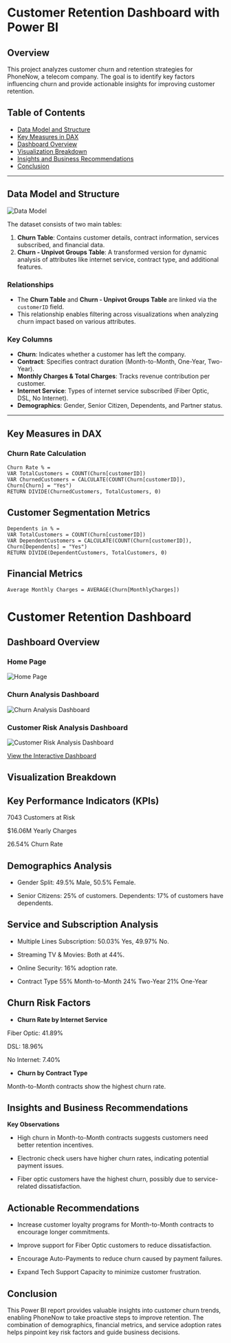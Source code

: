 # Customer Retention Dashboard with Power BI

## Overview
This project analyzes customer churn and retention strategies for PhoneNow, a telecom company. The goal is to identify key factors influencing churn and provide actionable insights for improving customer retention.

## Table of Contents
- [Data Model and Structure](#data-model-and-structure)
- [Key Measures in DAX](#key-measures-in-dax)
- [Dashboard Overview](#dashboard-overview)
- [Visualization Breakdown](#visualization-breakdown)
- [Insights and Business Recommendations](#insights-and-business-recommendations)
- [Conclusion](#conclusion)

---

## Data Model and Structure
![Data Model](model.png)

The dataset consists of two main tables:

1. **Churn Table**: Contains customer details, contract information, services subscribed, and financial data.
2. **Churn - Unpivot Groups Table**: A transformed version for dynamic analysis of attributes like internet service, contract type, and additional features.

### Relationships
- The **Churn Table** and **Churn - Unpivot Groups Table** are linked via the `customerID` field.
- This relationship enables filtering across visualizations when analyzing churn impact based on various attributes.

### Key Columns
- **Churn**: Indicates whether a customer has left the company.
- **Contract**: Specifies contract duration (Month-to-Month, One-Year, Two-Year).
- **Monthly Charges & Total Charges**: Tracks revenue contribution per customer.
- **Internet Service**: Types of internet service subscribed (Fiber Optic, DSL, No Internet).
- **Demographics**: Gender, Senior Citizen, Dependents, and Partner status.

---

## Key Measures in DAX

### Churn Rate Calculation
```DAX
Churn Rate % = 
VAR TotalCustomers = COUNT(Churn[customerID])
VAR ChurnedCustomers = CALCULATE(COUNT(Churn[customerID]), Churn[Churn] = "Yes")
RETURN DIVIDE(ChurnedCustomers, TotalCustomers, 0)
```
## Customer Segmentation Metrics
```DAX
Dependents in % =
VAR TotalCustomers = COUNT(Churn[customerID])
VAR DependentCustomers = CALCULATE(COUNT(Churn[customerID]), Churn[Dependents] = "Yes")
RETURN DIVIDE(DependentCustomers, TotalCustomers, 0)
```
## Financial Metrics
```DAX
Average Monthly Charges = AVERAGE(Churn[MonthlyCharges])
```
# Customer Retention Dashboard

## Dashboard Overview

### Home Page  
![Home Page](home.png)  

### Churn Analysis Dashboard  
![Churn Analysis Dashboard](churn.png)  

### Customer Risk Analysis Dashboard  
![Customer Risk Analysis Dashboard](risk.png)  
  
[View the Interactive Dashboard](https://app.powerbi.com/view?r=eyJrIjoiZjEzODlkMTktODVmYy00NjAyLTk1NzgtZDI3OTIzY2RlZTEwIiwidCI6ImRmODY3OWNkLWE4MGUtNDVkOC05OWFjLWM4M2VkN2ZmOTVhMCJ9)  


## Visualization Breakdown

## Key Performance Indicators (KPIs)

7043 Customers at Risk

$16.06M Yearly Charges

26.54% Churn Rate
## Demographics Analysis
- Gender Split: 49.5% Male, 50.5% Female.

- Senior Citizens: 25% of customers.
 Dependents: 17% of customers have dependents.

## Service and Subscription Analysis

- Multiple Lines Subscription:
50.03% Yes, 49.97% No.
- Streaming TV & Movies: Both at 44%.

- Online Security: 16% adoption rate.

- Contract Type
55% Month-to-Month
24% Two-Year
21% One-Year

## Churn Risk Factors

  - **Churn Rate by Internet Service**
 
Fiber Optic: 41.89%

DSL: 18.96%

No Internet: 7.40%

 - **Churn by Contract Type** 

Month-to-Month contracts show the highest churn rate.

## Insights and Business Recommendations
  **Key Observations**

- High churn in Month-to-Month contracts suggests customers need better retention incentives.

- Electronic check users have higher churn rates, indicating potential payment issues.

- Fiber optic customers have the highest churn, possibly due to service-related dissatisfaction.

## Actionable Recommendations

- Increase customer loyalty programs for Month-to-Month contracts to encourage longer commitments.

- Improve support for Fiber Optic customers to reduce dissatisfaction.

- Encourage Auto-Payments to reduce churn caused by payment failures.

- Expand Tech Support Capacity to minimize customer frustration.

## Conclusion
This Power BI report provides valuable insights into customer churn trends, enabling PhoneNow to take proactive steps to improve retention. The combination of demographics, financial metrics, and service adoption rates helps pinpoint key risk factors and guide business decisions.
